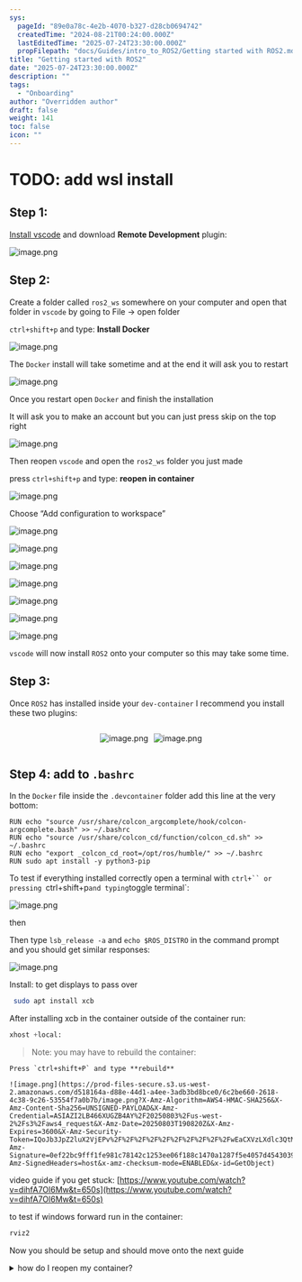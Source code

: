 ```yaml
---
sys:
  pageId: "89e0a78c-4e2b-4070-b327-d28cb0694742"
  createdTime: "2024-08-21T00:24:00.000Z"
  lastEditedTime: "2025-07-24T23:30:00.000Z"
  propFilepath: "docs/Guides/intro_to_ROS2/Getting started with ROS2.md"
title: "Getting started with ROS2"
date: "2025-07-24T23:30:00.000Z"
description: ""
tags:
  - "Onboarding"
author: "Overridden author"
draft: false
weight: 141
toc: false
icon: ""
---
```


# TODO: add wsl install

## Step 1:

[Install vscode](https://code.visualstudio.com/download) and download **Remote Development** plugin:

![image.png](https://prod-files-secure.s3.us-west-2.amazonaws.com/d518164a-d88e-44d1-a4ee-3adb3bd8bce0/efb52993-1881-4a40-b95e-6f020334f022/image.png?X-Amz-Algorithm=AWS4-HMAC-SHA256&X-Amz-Content-Sha256=UNSIGNED-PAYLOAD&X-Amz-Credential=ASIAZI2LB4663JY77ZF4%2F20250803%2Fus-west-2%2Fs3%2Faws4_request&X-Amz-Date=20250803T190816Z&X-Amz-Expires=3600&X-Amz-Security-Token=IQoJb3JpZ2luX2VjEPv%2F%2F%2F%2F%2F%2F%2F%2F%2F%2FwEaCXVzLXdlc3QtMiJHMEUCIQDu7RdZhHvmBODyxC%2FSHZLfZzM9uPyAJZFqmD6i97k%2FowIgBTHDLBqDulYmd1w8%2BfRX%2FWkgyzlUTXJSaBdqh2mrlW8q%2FwMINBAAGgw2Mzc0MjMxODM4MDUiDPpKqCeLH9pgOmvQsyrcAz4ZjUl5ASQt8Gia9C1sZTtbpQD%2B5gN%2BBdAbMqDiTxMM9TSezxg0Tlc8p9Z2sD%2F1g%2FWbkQBfZfMx9m9J5vvpbn5lhVuXOeUZhpmPIy42gJDl9fIwhly12UgKJPjUN6sULNbBjHFCgBwU4p%2FWtuAijqiCfmEYSmAdJ9Y0x9%2Bkvx2LX%2FIX6AdNYrFaWtSVdreU9dl3gVVlbFcoc6a6OVYmRLJ6nKFQ4tmzDFy6E7ALtmvyLP7KF61uHaYgkYWVF4QEzJ89NMEmVLN8OD607PtO%2BEpxMPMd3Mv9ynMIScilhGaBXidugrav6CWNJL4P2WPZyhW%2F9%2BSN3Wq6ri5LuT1dMNlTR6mCpI9hB0aaToZAZtyFFL2uMvZ3ZqGxEuKzhJuy9gavgeh%2BJ5GjUQgYXSfx1XjfeCatTWBAIY%2BzvIT58DyrOfsVPShklIqy9b7No0hgPoBo4lOyPTZvw3KGudAB78qvcakoLQJcxVFkylqfFzdYciZUQ48faDmPqQxAUtdoB2msP%2FXKKkwcCXCfbpaKsHEPy8KFaxWXtZp%2BrUlyIkhTe52CHrkLLQnxPPox7nzAhYc4qN5SX5TYX%2FyGgQW0%2Bit9YheKWQn%2Fs0hzen5aWTGMEVL4lo7TMV%2FTI%2BSFMN7ZvsQGOqUBlZO6cSHNWzQqsdeYvWtHT5AqrkHyTHySesh4AqrpuwIUSvyOhTUHsPby265uMC3jcPwOlU8ko1INywEKMUm4ztuGAR5Ed%2Fu1y9KZcQ7j7Hobus7rNrCWXjGRpvsiR1J%2B7l8egwvl33OA7Q7O%2F4o66pOFUwH0lGzfb1egQ0v3S9viKxRFUZC%2F06FBpFZt7KzP%2BfNBdL1JpHs46fVRk7pTC5uL9BWl&X-Amz-Signature=b932eca4b97f141fda69221862a429928fa292b2c3a814e1bea54c47f29c0ee4&X-Amz-SignedHeaders=host&x-amz-checksum-mode=ENABLED&x-id=GetObject)

## Step 2:

Create a folder called `ros2_ws` somewhere on your computer and open that folder in `vscode` by going to File → open folder 

`ctrl+shift+p` and type: **Install Docker**

![image.png](https://prod-files-secure.s3.us-west-2.amazonaws.com/d518164a-d88e-44d1-a4ee-3adb3bd8bce0/2269dc0e-1cd5-47ff-bceb-c04ad9b2eab0/image.png?X-Amz-Algorithm=AWS4-HMAC-SHA256&X-Amz-Content-Sha256=UNSIGNED-PAYLOAD&X-Amz-Credential=ASIAZI2LB4663JY77ZF4%2F20250803%2Fus-west-2%2Fs3%2Faws4_request&X-Amz-Date=20250803T190816Z&X-Amz-Expires=3600&X-Amz-Security-Token=IQoJb3JpZ2luX2VjEPv%2F%2F%2F%2F%2F%2F%2F%2F%2F%2FwEaCXVzLXdlc3QtMiJHMEUCIQDu7RdZhHvmBODyxC%2FSHZLfZzM9uPyAJZFqmD6i97k%2FowIgBTHDLBqDulYmd1w8%2BfRX%2FWkgyzlUTXJSaBdqh2mrlW8q%2FwMINBAAGgw2Mzc0MjMxODM4MDUiDPpKqCeLH9pgOmvQsyrcAz4ZjUl5ASQt8Gia9C1sZTtbpQD%2B5gN%2BBdAbMqDiTxMM9TSezxg0Tlc8p9Z2sD%2F1g%2FWbkQBfZfMx9m9J5vvpbn5lhVuXOeUZhpmPIy42gJDl9fIwhly12UgKJPjUN6sULNbBjHFCgBwU4p%2FWtuAijqiCfmEYSmAdJ9Y0x9%2Bkvx2LX%2FIX6AdNYrFaWtSVdreU9dl3gVVlbFcoc6a6OVYmRLJ6nKFQ4tmzDFy6E7ALtmvyLP7KF61uHaYgkYWVF4QEzJ89NMEmVLN8OD607PtO%2BEpxMPMd3Mv9ynMIScilhGaBXidugrav6CWNJL4P2WPZyhW%2F9%2BSN3Wq6ri5LuT1dMNlTR6mCpI9hB0aaToZAZtyFFL2uMvZ3ZqGxEuKzhJuy9gavgeh%2BJ5GjUQgYXSfx1XjfeCatTWBAIY%2BzvIT58DyrOfsVPShklIqy9b7No0hgPoBo4lOyPTZvw3KGudAB78qvcakoLQJcxVFkylqfFzdYciZUQ48faDmPqQxAUtdoB2msP%2FXKKkwcCXCfbpaKsHEPy8KFaxWXtZp%2BrUlyIkhTe52CHrkLLQnxPPox7nzAhYc4qN5SX5TYX%2FyGgQW0%2Bit9YheKWQn%2Fs0hzen5aWTGMEVL4lo7TMV%2FTI%2BSFMN7ZvsQGOqUBlZO6cSHNWzQqsdeYvWtHT5AqrkHyTHySesh4AqrpuwIUSvyOhTUHsPby265uMC3jcPwOlU8ko1INywEKMUm4ztuGAR5Ed%2Fu1y9KZcQ7j7Hobus7rNrCWXjGRpvsiR1J%2B7l8egwvl33OA7Q7O%2F4o66pOFUwH0lGzfb1egQ0v3S9viKxRFUZC%2F06FBpFZt7KzP%2BfNBdL1JpHs46fVRk7pTC5uL9BWl&X-Amz-Signature=3d80d9f64bba5903170d3aa1916faba3164b04757c440a093700577c820227f4&X-Amz-SignedHeaders=host&x-amz-checksum-mode=ENABLED&x-id=GetObject)

The `Docker` install will take sometime and at the end it will ask you to restart

![image.png](https://prod-files-secure.s3.us-west-2.amazonaws.com/d518164a-d88e-44d1-a4ee-3adb3bd8bce0/ed233f78-be33-4b1f-b89c-9c346c0e961e/image.png?X-Amz-Algorithm=AWS4-HMAC-SHA256&X-Amz-Content-Sha256=UNSIGNED-PAYLOAD&X-Amz-Credential=ASIAZI2LB4663JY77ZF4%2F20250803%2Fus-west-2%2Fs3%2Faws4_request&X-Amz-Date=20250803T190816Z&X-Amz-Expires=3600&X-Amz-Security-Token=IQoJb3JpZ2luX2VjEPv%2F%2F%2F%2F%2F%2F%2F%2F%2F%2FwEaCXVzLXdlc3QtMiJHMEUCIQDu7RdZhHvmBODyxC%2FSHZLfZzM9uPyAJZFqmD6i97k%2FowIgBTHDLBqDulYmd1w8%2BfRX%2FWkgyzlUTXJSaBdqh2mrlW8q%2FwMINBAAGgw2Mzc0MjMxODM4MDUiDPpKqCeLH9pgOmvQsyrcAz4ZjUl5ASQt8Gia9C1sZTtbpQD%2B5gN%2BBdAbMqDiTxMM9TSezxg0Tlc8p9Z2sD%2F1g%2FWbkQBfZfMx9m9J5vvpbn5lhVuXOeUZhpmPIy42gJDl9fIwhly12UgKJPjUN6sULNbBjHFCgBwU4p%2FWtuAijqiCfmEYSmAdJ9Y0x9%2Bkvx2LX%2FIX6AdNYrFaWtSVdreU9dl3gVVlbFcoc6a6OVYmRLJ6nKFQ4tmzDFy6E7ALtmvyLP7KF61uHaYgkYWVF4QEzJ89NMEmVLN8OD607PtO%2BEpxMPMd3Mv9ynMIScilhGaBXidugrav6CWNJL4P2WPZyhW%2F9%2BSN3Wq6ri5LuT1dMNlTR6mCpI9hB0aaToZAZtyFFL2uMvZ3ZqGxEuKzhJuy9gavgeh%2BJ5GjUQgYXSfx1XjfeCatTWBAIY%2BzvIT58DyrOfsVPShklIqy9b7No0hgPoBo4lOyPTZvw3KGudAB78qvcakoLQJcxVFkylqfFzdYciZUQ48faDmPqQxAUtdoB2msP%2FXKKkwcCXCfbpaKsHEPy8KFaxWXtZp%2BrUlyIkhTe52CHrkLLQnxPPox7nzAhYc4qN5SX5TYX%2FyGgQW0%2Bit9YheKWQn%2Fs0hzen5aWTGMEVL4lo7TMV%2FTI%2BSFMN7ZvsQGOqUBlZO6cSHNWzQqsdeYvWtHT5AqrkHyTHySesh4AqrpuwIUSvyOhTUHsPby265uMC3jcPwOlU8ko1INywEKMUm4ztuGAR5Ed%2Fu1y9KZcQ7j7Hobus7rNrCWXjGRpvsiR1J%2B7l8egwvl33OA7Q7O%2F4o66pOFUwH0lGzfb1egQ0v3S9viKxRFUZC%2F06FBpFZt7KzP%2BfNBdL1JpHs46fVRk7pTC5uL9BWl&X-Amz-Signature=a0574985685f6a4706d92fabecb10727e74fcccbd450ddd2973675dd1778c5d9&X-Amz-SignedHeaders=host&x-amz-checksum-mode=ENABLED&x-id=GetObject)

Once you restart open `Docker` and finish the installation

It will ask you to make an account but you can just press skip on the top right

![image.png](https://prod-files-secure.s3.us-west-2.amazonaws.com/d518164a-d88e-44d1-a4ee-3adb3bd8bce0/21010ad9-1659-4fd9-9f59-9932a09b2a3d/image.png?X-Amz-Algorithm=AWS4-HMAC-SHA256&X-Amz-Content-Sha256=UNSIGNED-PAYLOAD&X-Amz-Credential=ASIAZI2LB4663JY77ZF4%2F20250803%2Fus-west-2%2Fs3%2Faws4_request&X-Amz-Date=20250803T190816Z&X-Amz-Expires=3600&X-Amz-Security-Token=IQoJb3JpZ2luX2VjEPv%2F%2F%2F%2F%2F%2F%2F%2F%2F%2FwEaCXVzLXdlc3QtMiJHMEUCIQDu7RdZhHvmBODyxC%2FSHZLfZzM9uPyAJZFqmD6i97k%2FowIgBTHDLBqDulYmd1w8%2BfRX%2FWkgyzlUTXJSaBdqh2mrlW8q%2FwMINBAAGgw2Mzc0MjMxODM4MDUiDPpKqCeLH9pgOmvQsyrcAz4ZjUl5ASQt8Gia9C1sZTtbpQD%2B5gN%2BBdAbMqDiTxMM9TSezxg0Tlc8p9Z2sD%2F1g%2FWbkQBfZfMx9m9J5vvpbn5lhVuXOeUZhpmPIy42gJDl9fIwhly12UgKJPjUN6sULNbBjHFCgBwU4p%2FWtuAijqiCfmEYSmAdJ9Y0x9%2Bkvx2LX%2FIX6AdNYrFaWtSVdreU9dl3gVVlbFcoc6a6OVYmRLJ6nKFQ4tmzDFy6E7ALtmvyLP7KF61uHaYgkYWVF4QEzJ89NMEmVLN8OD607PtO%2BEpxMPMd3Mv9ynMIScilhGaBXidugrav6CWNJL4P2WPZyhW%2F9%2BSN3Wq6ri5LuT1dMNlTR6mCpI9hB0aaToZAZtyFFL2uMvZ3ZqGxEuKzhJuy9gavgeh%2BJ5GjUQgYXSfx1XjfeCatTWBAIY%2BzvIT58DyrOfsVPShklIqy9b7No0hgPoBo4lOyPTZvw3KGudAB78qvcakoLQJcxVFkylqfFzdYciZUQ48faDmPqQxAUtdoB2msP%2FXKKkwcCXCfbpaKsHEPy8KFaxWXtZp%2BrUlyIkhTe52CHrkLLQnxPPox7nzAhYc4qN5SX5TYX%2FyGgQW0%2Bit9YheKWQn%2Fs0hzen5aWTGMEVL4lo7TMV%2FTI%2BSFMN7ZvsQGOqUBlZO6cSHNWzQqsdeYvWtHT5AqrkHyTHySesh4AqrpuwIUSvyOhTUHsPby265uMC3jcPwOlU8ko1INywEKMUm4ztuGAR5Ed%2Fu1y9KZcQ7j7Hobus7rNrCWXjGRpvsiR1J%2B7l8egwvl33OA7Q7O%2F4o66pOFUwH0lGzfb1egQ0v3S9viKxRFUZC%2F06FBpFZt7KzP%2BfNBdL1JpHs46fVRk7pTC5uL9BWl&X-Amz-Signature=eb5e8f2828feb71cfdd2465d71fead7204d178a84578cbb908d7a9590cd3354a&X-Amz-SignedHeaders=host&x-amz-checksum-mode=ENABLED&x-id=GetObject)

Then reopen `vscode` and open the `ros2_ws` folder you just made

press `ctrl+shift+p` and type: **reopen in container**

![image.png](https://prod-files-secure.s3.us-west-2.amazonaws.com/d518164a-d88e-44d1-a4ee-3adb3bd8bce0/4e93b8c2-41ad-488c-8095-c74205196118/image.png?X-Amz-Algorithm=AWS4-HMAC-SHA256&X-Amz-Content-Sha256=UNSIGNED-PAYLOAD&X-Amz-Credential=ASIAZI2LB4663JY77ZF4%2F20250803%2Fus-west-2%2Fs3%2Faws4_request&X-Amz-Date=20250803T190816Z&X-Amz-Expires=3600&X-Amz-Security-Token=IQoJb3JpZ2luX2VjEPv%2F%2F%2F%2F%2F%2F%2F%2F%2F%2FwEaCXVzLXdlc3QtMiJHMEUCIQDu7RdZhHvmBODyxC%2FSHZLfZzM9uPyAJZFqmD6i97k%2FowIgBTHDLBqDulYmd1w8%2BfRX%2FWkgyzlUTXJSaBdqh2mrlW8q%2FwMINBAAGgw2Mzc0MjMxODM4MDUiDPpKqCeLH9pgOmvQsyrcAz4ZjUl5ASQt8Gia9C1sZTtbpQD%2B5gN%2BBdAbMqDiTxMM9TSezxg0Tlc8p9Z2sD%2F1g%2FWbkQBfZfMx9m9J5vvpbn5lhVuXOeUZhpmPIy42gJDl9fIwhly12UgKJPjUN6sULNbBjHFCgBwU4p%2FWtuAijqiCfmEYSmAdJ9Y0x9%2Bkvx2LX%2FIX6AdNYrFaWtSVdreU9dl3gVVlbFcoc6a6OVYmRLJ6nKFQ4tmzDFy6E7ALtmvyLP7KF61uHaYgkYWVF4QEzJ89NMEmVLN8OD607PtO%2BEpxMPMd3Mv9ynMIScilhGaBXidugrav6CWNJL4P2WPZyhW%2F9%2BSN3Wq6ri5LuT1dMNlTR6mCpI9hB0aaToZAZtyFFL2uMvZ3ZqGxEuKzhJuy9gavgeh%2BJ5GjUQgYXSfx1XjfeCatTWBAIY%2BzvIT58DyrOfsVPShklIqy9b7No0hgPoBo4lOyPTZvw3KGudAB78qvcakoLQJcxVFkylqfFzdYciZUQ48faDmPqQxAUtdoB2msP%2FXKKkwcCXCfbpaKsHEPy8KFaxWXtZp%2BrUlyIkhTe52CHrkLLQnxPPox7nzAhYc4qN5SX5TYX%2FyGgQW0%2Bit9YheKWQn%2Fs0hzen5aWTGMEVL4lo7TMV%2FTI%2BSFMN7ZvsQGOqUBlZO6cSHNWzQqsdeYvWtHT5AqrkHyTHySesh4AqrpuwIUSvyOhTUHsPby265uMC3jcPwOlU8ko1INywEKMUm4ztuGAR5Ed%2Fu1y9KZcQ7j7Hobus7rNrCWXjGRpvsiR1J%2B7l8egwvl33OA7Q7O%2F4o66pOFUwH0lGzfb1egQ0v3S9viKxRFUZC%2F06FBpFZt7KzP%2BfNBdL1JpHs46fVRk7pTC5uL9BWl&X-Amz-Signature=e5f0542d73d840d6da0795b472030f92a23dcc3f36f4fb226ca480409b2ca760&X-Amz-SignedHeaders=host&x-amz-checksum-mode=ENABLED&x-id=GetObject)

Choose “Add configuration to workspace”

![image.png](https://prod-files-secure.s3.us-west-2.amazonaws.com/d518164a-d88e-44d1-a4ee-3adb3bd8bce0/9560b282-5060-4989-ba37-97e7b2c22476/image.png?X-Amz-Algorithm=AWS4-HMAC-SHA256&X-Amz-Content-Sha256=UNSIGNED-PAYLOAD&X-Amz-Credential=ASIAZI2LB4663JY77ZF4%2F20250803%2Fus-west-2%2Fs3%2Faws4_request&X-Amz-Date=20250803T190816Z&X-Amz-Expires=3600&X-Amz-Security-Token=IQoJb3JpZ2luX2VjEPv%2F%2F%2F%2F%2F%2F%2F%2F%2F%2FwEaCXVzLXdlc3QtMiJHMEUCIQDu7RdZhHvmBODyxC%2FSHZLfZzM9uPyAJZFqmD6i97k%2FowIgBTHDLBqDulYmd1w8%2BfRX%2FWkgyzlUTXJSaBdqh2mrlW8q%2FwMINBAAGgw2Mzc0MjMxODM4MDUiDPpKqCeLH9pgOmvQsyrcAz4ZjUl5ASQt8Gia9C1sZTtbpQD%2B5gN%2BBdAbMqDiTxMM9TSezxg0Tlc8p9Z2sD%2F1g%2FWbkQBfZfMx9m9J5vvpbn5lhVuXOeUZhpmPIy42gJDl9fIwhly12UgKJPjUN6sULNbBjHFCgBwU4p%2FWtuAijqiCfmEYSmAdJ9Y0x9%2Bkvx2LX%2FIX6AdNYrFaWtSVdreU9dl3gVVlbFcoc6a6OVYmRLJ6nKFQ4tmzDFy6E7ALtmvyLP7KF61uHaYgkYWVF4QEzJ89NMEmVLN8OD607PtO%2BEpxMPMd3Mv9ynMIScilhGaBXidugrav6CWNJL4P2WPZyhW%2F9%2BSN3Wq6ri5LuT1dMNlTR6mCpI9hB0aaToZAZtyFFL2uMvZ3ZqGxEuKzhJuy9gavgeh%2BJ5GjUQgYXSfx1XjfeCatTWBAIY%2BzvIT58DyrOfsVPShklIqy9b7No0hgPoBo4lOyPTZvw3KGudAB78qvcakoLQJcxVFkylqfFzdYciZUQ48faDmPqQxAUtdoB2msP%2FXKKkwcCXCfbpaKsHEPy8KFaxWXtZp%2BrUlyIkhTe52CHrkLLQnxPPox7nzAhYc4qN5SX5TYX%2FyGgQW0%2Bit9YheKWQn%2Fs0hzen5aWTGMEVL4lo7TMV%2FTI%2BSFMN7ZvsQGOqUBlZO6cSHNWzQqsdeYvWtHT5AqrkHyTHySesh4AqrpuwIUSvyOhTUHsPby265uMC3jcPwOlU8ko1INywEKMUm4ztuGAR5Ed%2Fu1y9KZcQ7j7Hobus7rNrCWXjGRpvsiR1J%2B7l8egwvl33OA7Q7O%2F4o66pOFUwH0lGzfb1egQ0v3S9viKxRFUZC%2F06FBpFZt7KzP%2BfNBdL1JpHs46fVRk7pTC5uL9BWl&X-Amz-Signature=4b11c5b3cd992ea97a3547cdaad292524341bf6cbf88ec97f68770cb1453b18d&X-Amz-SignedHeaders=host&x-amz-checksum-mode=ENABLED&x-id=GetObject)

![image.png](https://prod-files-secure.s3.us-west-2.amazonaws.com/d518164a-d88e-44d1-a4ee-3adb3bd8bce0/2ee63f81-886b-48e8-a553-dc6e5eac99e4/image.png?X-Amz-Algorithm=AWS4-HMAC-SHA256&X-Amz-Content-Sha256=UNSIGNED-PAYLOAD&X-Amz-Credential=ASIAZI2LB4663JY77ZF4%2F20250803%2Fus-west-2%2Fs3%2Faws4_request&X-Amz-Date=20250803T190816Z&X-Amz-Expires=3600&X-Amz-Security-Token=IQoJb3JpZ2luX2VjEPv%2F%2F%2F%2F%2F%2F%2F%2F%2F%2FwEaCXVzLXdlc3QtMiJHMEUCIQDu7RdZhHvmBODyxC%2FSHZLfZzM9uPyAJZFqmD6i97k%2FowIgBTHDLBqDulYmd1w8%2BfRX%2FWkgyzlUTXJSaBdqh2mrlW8q%2FwMINBAAGgw2Mzc0MjMxODM4MDUiDPpKqCeLH9pgOmvQsyrcAz4ZjUl5ASQt8Gia9C1sZTtbpQD%2B5gN%2BBdAbMqDiTxMM9TSezxg0Tlc8p9Z2sD%2F1g%2FWbkQBfZfMx9m9J5vvpbn5lhVuXOeUZhpmPIy42gJDl9fIwhly12UgKJPjUN6sULNbBjHFCgBwU4p%2FWtuAijqiCfmEYSmAdJ9Y0x9%2Bkvx2LX%2FIX6AdNYrFaWtSVdreU9dl3gVVlbFcoc6a6OVYmRLJ6nKFQ4tmzDFy6E7ALtmvyLP7KF61uHaYgkYWVF4QEzJ89NMEmVLN8OD607PtO%2BEpxMPMd3Mv9ynMIScilhGaBXidugrav6CWNJL4P2WPZyhW%2F9%2BSN3Wq6ri5LuT1dMNlTR6mCpI9hB0aaToZAZtyFFL2uMvZ3ZqGxEuKzhJuy9gavgeh%2BJ5GjUQgYXSfx1XjfeCatTWBAIY%2BzvIT58DyrOfsVPShklIqy9b7No0hgPoBo4lOyPTZvw3KGudAB78qvcakoLQJcxVFkylqfFzdYciZUQ48faDmPqQxAUtdoB2msP%2FXKKkwcCXCfbpaKsHEPy8KFaxWXtZp%2BrUlyIkhTe52CHrkLLQnxPPox7nzAhYc4qN5SX5TYX%2FyGgQW0%2Bit9YheKWQn%2Fs0hzen5aWTGMEVL4lo7TMV%2FTI%2BSFMN7ZvsQGOqUBlZO6cSHNWzQqsdeYvWtHT5AqrkHyTHySesh4AqrpuwIUSvyOhTUHsPby265uMC3jcPwOlU8ko1INywEKMUm4ztuGAR5Ed%2Fu1y9KZcQ7j7Hobus7rNrCWXjGRpvsiR1J%2B7l8egwvl33OA7Q7O%2F4o66pOFUwH0lGzfb1egQ0v3S9viKxRFUZC%2F06FBpFZt7KzP%2BfNBdL1JpHs46fVRk7pTC5uL9BWl&X-Amz-Signature=5430089283ce8eeb782a0d72674f10252d9e5e6842f3f302754a1fdbaebe66ad&X-Amz-SignedHeaders=host&x-amz-checksum-mode=ENABLED&x-id=GetObject)

![image.png](https://prod-files-secure.s3.us-west-2.amazonaws.com/d518164a-d88e-44d1-a4ee-3adb3bd8bce0/e0fd626c-c8b6-4b2c-95d1-fa4c26514504/image.png?X-Amz-Algorithm=AWS4-HMAC-SHA256&X-Amz-Content-Sha256=UNSIGNED-PAYLOAD&X-Amz-Credential=ASIAZI2LB4663JY77ZF4%2F20250803%2Fus-west-2%2Fs3%2Faws4_request&X-Amz-Date=20250803T190816Z&X-Amz-Expires=3600&X-Amz-Security-Token=IQoJb3JpZ2luX2VjEPv%2F%2F%2F%2F%2F%2F%2F%2F%2F%2FwEaCXVzLXdlc3QtMiJHMEUCIQDu7RdZhHvmBODyxC%2FSHZLfZzM9uPyAJZFqmD6i97k%2FowIgBTHDLBqDulYmd1w8%2BfRX%2FWkgyzlUTXJSaBdqh2mrlW8q%2FwMINBAAGgw2Mzc0MjMxODM4MDUiDPpKqCeLH9pgOmvQsyrcAz4ZjUl5ASQt8Gia9C1sZTtbpQD%2B5gN%2BBdAbMqDiTxMM9TSezxg0Tlc8p9Z2sD%2F1g%2FWbkQBfZfMx9m9J5vvpbn5lhVuXOeUZhpmPIy42gJDl9fIwhly12UgKJPjUN6sULNbBjHFCgBwU4p%2FWtuAijqiCfmEYSmAdJ9Y0x9%2Bkvx2LX%2FIX6AdNYrFaWtSVdreU9dl3gVVlbFcoc6a6OVYmRLJ6nKFQ4tmzDFy6E7ALtmvyLP7KF61uHaYgkYWVF4QEzJ89NMEmVLN8OD607PtO%2BEpxMPMd3Mv9ynMIScilhGaBXidugrav6CWNJL4P2WPZyhW%2F9%2BSN3Wq6ri5LuT1dMNlTR6mCpI9hB0aaToZAZtyFFL2uMvZ3ZqGxEuKzhJuy9gavgeh%2BJ5GjUQgYXSfx1XjfeCatTWBAIY%2BzvIT58DyrOfsVPShklIqy9b7No0hgPoBo4lOyPTZvw3KGudAB78qvcakoLQJcxVFkylqfFzdYciZUQ48faDmPqQxAUtdoB2msP%2FXKKkwcCXCfbpaKsHEPy8KFaxWXtZp%2BrUlyIkhTe52CHrkLLQnxPPox7nzAhYc4qN5SX5TYX%2FyGgQW0%2Bit9YheKWQn%2Fs0hzen5aWTGMEVL4lo7TMV%2FTI%2BSFMN7ZvsQGOqUBlZO6cSHNWzQqsdeYvWtHT5AqrkHyTHySesh4AqrpuwIUSvyOhTUHsPby265uMC3jcPwOlU8ko1INywEKMUm4ztuGAR5Ed%2Fu1y9KZcQ7j7Hobus7rNrCWXjGRpvsiR1J%2B7l8egwvl33OA7Q7O%2F4o66pOFUwH0lGzfb1egQ0v3S9viKxRFUZC%2F06FBpFZt7KzP%2BfNBdL1JpHs46fVRk7pTC5uL9BWl&X-Amz-Signature=9c03373fe9784e52b7b9859b3d1d19598a2fce138aaef2902a0c0c22badcb958&X-Amz-SignedHeaders=host&x-amz-checksum-mode=ENABLED&x-id=GetObject)

![image.png](https://prod-files-secure.s3.us-west-2.amazonaws.com/d518164a-d88e-44d1-a4ee-3adb3bd8bce0/a2e13f50-d2ab-4719-a4c2-7ced634bfc9d/image.png?X-Amz-Algorithm=AWS4-HMAC-SHA256&X-Amz-Content-Sha256=UNSIGNED-PAYLOAD&X-Amz-Credential=ASIAZI2LB4663JY77ZF4%2F20250803%2Fus-west-2%2Fs3%2Faws4_request&X-Amz-Date=20250803T190816Z&X-Amz-Expires=3600&X-Amz-Security-Token=IQoJb3JpZ2luX2VjEPv%2F%2F%2F%2F%2F%2F%2F%2F%2F%2FwEaCXVzLXdlc3QtMiJHMEUCIQDu7RdZhHvmBODyxC%2FSHZLfZzM9uPyAJZFqmD6i97k%2FowIgBTHDLBqDulYmd1w8%2BfRX%2FWkgyzlUTXJSaBdqh2mrlW8q%2FwMINBAAGgw2Mzc0MjMxODM4MDUiDPpKqCeLH9pgOmvQsyrcAz4ZjUl5ASQt8Gia9C1sZTtbpQD%2B5gN%2BBdAbMqDiTxMM9TSezxg0Tlc8p9Z2sD%2F1g%2FWbkQBfZfMx9m9J5vvpbn5lhVuXOeUZhpmPIy42gJDl9fIwhly12UgKJPjUN6sULNbBjHFCgBwU4p%2FWtuAijqiCfmEYSmAdJ9Y0x9%2Bkvx2LX%2FIX6AdNYrFaWtSVdreU9dl3gVVlbFcoc6a6OVYmRLJ6nKFQ4tmzDFy6E7ALtmvyLP7KF61uHaYgkYWVF4QEzJ89NMEmVLN8OD607PtO%2BEpxMPMd3Mv9ynMIScilhGaBXidugrav6CWNJL4P2WPZyhW%2F9%2BSN3Wq6ri5LuT1dMNlTR6mCpI9hB0aaToZAZtyFFL2uMvZ3ZqGxEuKzhJuy9gavgeh%2BJ5GjUQgYXSfx1XjfeCatTWBAIY%2BzvIT58DyrOfsVPShklIqy9b7No0hgPoBo4lOyPTZvw3KGudAB78qvcakoLQJcxVFkylqfFzdYciZUQ48faDmPqQxAUtdoB2msP%2FXKKkwcCXCfbpaKsHEPy8KFaxWXtZp%2BrUlyIkhTe52CHrkLLQnxPPox7nzAhYc4qN5SX5TYX%2FyGgQW0%2Bit9YheKWQn%2Fs0hzen5aWTGMEVL4lo7TMV%2FTI%2BSFMN7ZvsQGOqUBlZO6cSHNWzQqsdeYvWtHT5AqrkHyTHySesh4AqrpuwIUSvyOhTUHsPby265uMC3jcPwOlU8ko1INywEKMUm4ztuGAR5Ed%2Fu1y9KZcQ7j7Hobus7rNrCWXjGRpvsiR1J%2B7l8egwvl33OA7Q7O%2F4o66pOFUwH0lGzfb1egQ0v3S9viKxRFUZC%2F06FBpFZt7KzP%2BfNBdL1JpHs46fVRk7pTC5uL9BWl&X-Amz-Signature=f61fd54b9c62705cd4e1a8a4caae6490203d5c7bb7fed7bc12ffa8baea2cc0df&X-Amz-SignedHeaders=host&x-amz-checksum-mode=ENABLED&x-id=GetObject)

![image.png](https://prod-files-secure.s3.us-west-2.amazonaws.com/d518164a-d88e-44d1-a4ee-3adb3bd8bce0/6cc478ad-aaba-4bf7-9fcc-403277ab896c/image.png?X-Amz-Algorithm=AWS4-HMAC-SHA256&X-Amz-Content-Sha256=UNSIGNED-PAYLOAD&X-Amz-Credential=ASIAZI2LB4663JY77ZF4%2F20250803%2Fus-west-2%2Fs3%2Faws4_request&X-Amz-Date=20250803T190816Z&X-Amz-Expires=3600&X-Amz-Security-Token=IQoJb3JpZ2luX2VjEPv%2F%2F%2F%2F%2F%2F%2F%2F%2F%2FwEaCXVzLXdlc3QtMiJHMEUCIQDu7RdZhHvmBODyxC%2FSHZLfZzM9uPyAJZFqmD6i97k%2FowIgBTHDLBqDulYmd1w8%2BfRX%2FWkgyzlUTXJSaBdqh2mrlW8q%2FwMINBAAGgw2Mzc0MjMxODM4MDUiDPpKqCeLH9pgOmvQsyrcAz4ZjUl5ASQt8Gia9C1sZTtbpQD%2B5gN%2BBdAbMqDiTxMM9TSezxg0Tlc8p9Z2sD%2F1g%2FWbkQBfZfMx9m9J5vvpbn5lhVuXOeUZhpmPIy42gJDl9fIwhly12UgKJPjUN6sULNbBjHFCgBwU4p%2FWtuAijqiCfmEYSmAdJ9Y0x9%2Bkvx2LX%2FIX6AdNYrFaWtSVdreU9dl3gVVlbFcoc6a6OVYmRLJ6nKFQ4tmzDFy6E7ALtmvyLP7KF61uHaYgkYWVF4QEzJ89NMEmVLN8OD607PtO%2BEpxMPMd3Mv9ynMIScilhGaBXidugrav6CWNJL4P2WPZyhW%2F9%2BSN3Wq6ri5LuT1dMNlTR6mCpI9hB0aaToZAZtyFFL2uMvZ3ZqGxEuKzhJuy9gavgeh%2BJ5GjUQgYXSfx1XjfeCatTWBAIY%2BzvIT58DyrOfsVPShklIqy9b7No0hgPoBo4lOyPTZvw3KGudAB78qvcakoLQJcxVFkylqfFzdYciZUQ48faDmPqQxAUtdoB2msP%2FXKKkwcCXCfbpaKsHEPy8KFaxWXtZp%2BrUlyIkhTe52CHrkLLQnxPPox7nzAhYc4qN5SX5TYX%2FyGgQW0%2Bit9YheKWQn%2Fs0hzen5aWTGMEVL4lo7TMV%2FTI%2BSFMN7ZvsQGOqUBlZO6cSHNWzQqsdeYvWtHT5AqrkHyTHySesh4AqrpuwIUSvyOhTUHsPby265uMC3jcPwOlU8ko1INywEKMUm4ztuGAR5Ed%2Fu1y9KZcQ7j7Hobus7rNrCWXjGRpvsiR1J%2B7l8egwvl33OA7Q7O%2F4o66pOFUwH0lGzfb1egQ0v3S9viKxRFUZC%2F06FBpFZt7KzP%2BfNBdL1JpHs46fVRk7pTC5uL9BWl&X-Amz-Signature=c1c547334ed7150dda8ce5b04ca5119b2abf96320cf3a8e717fe5a36344b5155&X-Amz-SignedHeaders=host&x-amz-checksum-mode=ENABLED&x-id=GetObject)

![image.png](https://prod-files-secure.s3.us-west-2.amazonaws.com/d518164a-d88e-44d1-a4ee-3adb3bd8bce0/53255b28-f75e-430f-b9e3-c0ac8577e42b/image.png?X-Amz-Algorithm=AWS4-HMAC-SHA256&X-Amz-Content-Sha256=UNSIGNED-PAYLOAD&X-Amz-Credential=ASIAZI2LB4663JY77ZF4%2F20250803%2Fus-west-2%2Fs3%2Faws4_request&X-Amz-Date=20250803T190816Z&X-Amz-Expires=3600&X-Amz-Security-Token=IQoJb3JpZ2luX2VjEPv%2F%2F%2F%2F%2F%2F%2F%2F%2F%2FwEaCXVzLXdlc3QtMiJHMEUCIQDu7RdZhHvmBODyxC%2FSHZLfZzM9uPyAJZFqmD6i97k%2FowIgBTHDLBqDulYmd1w8%2BfRX%2FWkgyzlUTXJSaBdqh2mrlW8q%2FwMINBAAGgw2Mzc0MjMxODM4MDUiDPpKqCeLH9pgOmvQsyrcAz4ZjUl5ASQt8Gia9C1sZTtbpQD%2B5gN%2BBdAbMqDiTxMM9TSezxg0Tlc8p9Z2sD%2F1g%2FWbkQBfZfMx9m9J5vvpbn5lhVuXOeUZhpmPIy42gJDl9fIwhly12UgKJPjUN6sULNbBjHFCgBwU4p%2FWtuAijqiCfmEYSmAdJ9Y0x9%2Bkvx2LX%2FIX6AdNYrFaWtSVdreU9dl3gVVlbFcoc6a6OVYmRLJ6nKFQ4tmzDFy6E7ALtmvyLP7KF61uHaYgkYWVF4QEzJ89NMEmVLN8OD607PtO%2BEpxMPMd3Mv9ynMIScilhGaBXidugrav6CWNJL4P2WPZyhW%2F9%2BSN3Wq6ri5LuT1dMNlTR6mCpI9hB0aaToZAZtyFFL2uMvZ3ZqGxEuKzhJuy9gavgeh%2BJ5GjUQgYXSfx1XjfeCatTWBAIY%2BzvIT58DyrOfsVPShklIqy9b7No0hgPoBo4lOyPTZvw3KGudAB78qvcakoLQJcxVFkylqfFzdYciZUQ48faDmPqQxAUtdoB2msP%2FXKKkwcCXCfbpaKsHEPy8KFaxWXtZp%2BrUlyIkhTe52CHrkLLQnxPPox7nzAhYc4qN5SX5TYX%2FyGgQW0%2Bit9YheKWQn%2Fs0hzen5aWTGMEVL4lo7TMV%2FTI%2BSFMN7ZvsQGOqUBlZO6cSHNWzQqsdeYvWtHT5AqrkHyTHySesh4AqrpuwIUSvyOhTUHsPby265uMC3jcPwOlU8ko1INywEKMUm4ztuGAR5Ed%2Fu1y9KZcQ7j7Hobus7rNrCWXjGRpvsiR1J%2B7l8egwvl33OA7Q7O%2F4o66pOFUwH0lGzfb1egQ0v3S9viKxRFUZC%2F06FBpFZt7KzP%2BfNBdL1JpHs46fVRk7pTC5uL9BWl&X-Amz-Signature=4d3db2672d49605e96da7167a1c3467d837fbce891c8f90e691ded73c5cd7ec2&X-Amz-SignedHeaders=host&x-amz-checksum-mode=ENABLED&x-id=GetObject)

![image.png](https://prod-files-secure.s3.us-west-2.amazonaws.com/d518164a-d88e-44d1-a4ee-3adb3bd8bce0/7c562767-5af9-4ffb-97d1-327bcdf4ee00/image.png?X-Amz-Algorithm=AWS4-HMAC-SHA256&X-Amz-Content-Sha256=UNSIGNED-PAYLOAD&X-Amz-Credential=ASIAZI2LB4663JY77ZF4%2F20250803%2Fus-west-2%2Fs3%2Faws4_request&X-Amz-Date=20250803T190816Z&X-Amz-Expires=3600&X-Amz-Security-Token=IQoJb3JpZ2luX2VjEPv%2F%2F%2F%2F%2F%2F%2F%2F%2F%2FwEaCXVzLXdlc3QtMiJHMEUCIQDu7RdZhHvmBODyxC%2FSHZLfZzM9uPyAJZFqmD6i97k%2FowIgBTHDLBqDulYmd1w8%2BfRX%2FWkgyzlUTXJSaBdqh2mrlW8q%2FwMINBAAGgw2Mzc0MjMxODM4MDUiDPpKqCeLH9pgOmvQsyrcAz4ZjUl5ASQt8Gia9C1sZTtbpQD%2B5gN%2BBdAbMqDiTxMM9TSezxg0Tlc8p9Z2sD%2F1g%2FWbkQBfZfMx9m9J5vvpbn5lhVuXOeUZhpmPIy42gJDl9fIwhly12UgKJPjUN6sULNbBjHFCgBwU4p%2FWtuAijqiCfmEYSmAdJ9Y0x9%2Bkvx2LX%2FIX6AdNYrFaWtSVdreU9dl3gVVlbFcoc6a6OVYmRLJ6nKFQ4tmzDFy6E7ALtmvyLP7KF61uHaYgkYWVF4QEzJ89NMEmVLN8OD607PtO%2BEpxMPMd3Mv9ynMIScilhGaBXidugrav6CWNJL4P2WPZyhW%2F9%2BSN3Wq6ri5LuT1dMNlTR6mCpI9hB0aaToZAZtyFFL2uMvZ3ZqGxEuKzhJuy9gavgeh%2BJ5GjUQgYXSfx1XjfeCatTWBAIY%2BzvIT58DyrOfsVPShklIqy9b7No0hgPoBo4lOyPTZvw3KGudAB78qvcakoLQJcxVFkylqfFzdYciZUQ48faDmPqQxAUtdoB2msP%2FXKKkwcCXCfbpaKsHEPy8KFaxWXtZp%2BrUlyIkhTe52CHrkLLQnxPPox7nzAhYc4qN5SX5TYX%2FyGgQW0%2Bit9YheKWQn%2Fs0hzen5aWTGMEVL4lo7TMV%2FTI%2BSFMN7ZvsQGOqUBlZO6cSHNWzQqsdeYvWtHT5AqrkHyTHySesh4AqrpuwIUSvyOhTUHsPby265uMC3jcPwOlU8ko1INywEKMUm4ztuGAR5Ed%2Fu1y9KZcQ7j7Hobus7rNrCWXjGRpvsiR1J%2B7l8egwvl33OA7Q7O%2F4o66pOFUwH0lGzfb1egQ0v3S9viKxRFUZC%2F06FBpFZt7KzP%2BfNBdL1JpHs46fVRk7pTC5uL9BWl&X-Amz-Signature=139f1ff04021f7e5fbbe3c6e10670a8685c813de98e9f26cd0e189605459d7c5&X-Amz-SignedHeaders=host&x-amz-checksum-mode=ENABLED&x-id=GetObject)

`vscode` will now install `ROS2` onto your computer so this may take some time.

## Step 3:

Once `ROS2` has installed inside your `dev-container` I recommend you install these two plugins:

<div style="display: flex;flex-direction: row; column-gap:10px; max-width: 630px;justify-content: center;">
<div>

![image.png](https://prod-files-secure.s3.us-west-2.amazonaws.com/d518164a-d88e-44d1-a4ee-3adb3bd8bce0/3fc3d550-5a54-4ba1-ba6b-faa01cdb7369/image.png?X-Amz-Algorithm=AWS4-HMAC-SHA256&X-Amz-Content-Sha256=UNSIGNED-PAYLOAD&X-Amz-Credential=ASIAZI2LB46674LQJCNS%2F20250803%2Fus-west-2%2Fs3%2Faws4_request&X-Amz-Date=20250803T190819Z&X-Amz-Expires=3600&X-Amz-Security-Token=IQoJb3JpZ2luX2VjEPv%2F%2F%2F%2F%2F%2F%2F%2F%2F%2FwEaCXVzLXdlc3QtMiJHMEUCIAyrjzXl3L3ywGVIPXsDSUdsjH3FihzwutFIZBEYszGKAiEA9VPU4znWy1SOFLTS9w3YdMEg2W2Sjhv8XcUNiL9dBpoq%2FwMINBAAGgw2Mzc0MjMxODM4MDUiDGnPMwz63GiFZJQ3zSrcA66YwW0dsGK6dnoNwjnwNQkIrn%2BOrAZ22Mch3IDuqx5Uf4funPRu3oRllf8fSE0OpBSg7BTUGG0xTvSxHSRWBVwyInh6v59bS4%2FfpIGXYKEMvDxxqazAGXPB%2BPOCTOnDs9lVxDYPeyspVrutVFbQPSNS6ptSj9vueX5IT1%2BQJ0mWfxiGDBNLcw5xSAbeXGtSWGT8Zg64ORAXZA5tRVIEyRTwZ1%2BX6T1yXYeWcCbd1LsKzcotj5rfIZkH2EtRMyr1X0t1ESaVJknTFg22T4uAf2LI6o9z59CzUMG%2BEcmpSRg9gSSS%2Fg15Jw6I4b%2B9nWHERY18BbnbPhXBIRKjxaRTCOj2i7SGEmTAQGYIBJEJ2VVKV%2FlMlRwPmQ7UOJNwzNjYWaIC9Nx8OlnrhhMPx4ILJZ96F808NqYuEKseMQcB80Of2mz1s8S9hQ9KarYCzTJ5SMXWbdJRW%2BmeQGzVodVoetR%2FNjtoN6nkoyDJPM0kPlKQTqP1dWUe%2BDjaHYaZap%2FSSRa52Rv551vrj6eWWf7bKEn3L1gmXY0rAZ1nhpAsP7xGH2PcZU45nHrXLzEGrnNCWAiaG7lm%2BGjBXWvIYuxgamaCqqpobIYgqvnMd9AktS8Cfrm%2BW7S%2FnaxjJh6GMJHZvsQGOqUB7mjhjPyF9I9XYYbFIXibyWFH6H9K%2F7kFyrUYd%2FS%2BIShnjLTsD2mU7rwEJhCFRAyZ98YvIFe%2Bh5EvV3peQIibMyFkyzG9jCvre95%2B6gzIOHCx7qGNQZvWlaUsNX%2BcNoZWuUY4FltqmP9yKU7L1Xqf5ZGvkcyAD1JVk1hoqPXt2%2Fb%2F8q0KNjcISU5uPHX5jRjOTorixmvf3S5N%2FXVjJrKVUN4x19yF&X-Amz-Signature=0c228de8acd3f079ab387074c2ec6ad518c28841dd1f8ba72378d52dad87b34a&X-Amz-SignedHeaders=host&x-amz-checksum-mode=ENABLED&x-id=GetObject)

</div>
<div>

![image.png](https://prod-files-secure.s3.us-west-2.amazonaws.com/d518164a-d88e-44d1-a4ee-3adb3bd8bce0/d994cc66-13c2-4093-a5a3-f84cf4601a82/image.png?X-Amz-Algorithm=AWS4-HMAC-SHA256&X-Amz-Content-Sha256=UNSIGNED-PAYLOAD&X-Amz-Credential=ASIAZI2LB4662FUG6XDG%2F20250803%2Fus-west-2%2Fs3%2Faws4_request&X-Amz-Date=20250803T190819Z&X-Amz-Expires=3600&X-Amz-Security-Token=IQoJb3JpZ2luX2VjEPv%2F%2F%2F%2F%2F%2F%2F%2F%2F%2FwEaCXVzLXdlc3QtMiJGMEQCIClOTJm4JFv8o3uKXbw%2BJZDUtwl9BreJ55PafwHq85ClAiAP1eaBfS%2B8WWUhTNHB7sGTkXu6kzAx5X35rZqQuPgm9Cr%2FAwg0EAAaDDYzNzQyMzE4MzgwNSIMgN7GQW9XAH8NaGBtKtwDQK%2BpkdOtVzrNaHXbXj%2BbpP4iT8Vekt9j0NvIVTWRqR991l6ljZzbQktmOgWUdqSC9tX6dHWX98B5GY7jgifLS8A1qUnDOErrCOICmpCUQ7c%2FHsELUE31XD9%2BM%2FLkQi%2BGhfNn15xV2taFUfItFAMLwdtiK27inAHFCdt%2FhPJOf9TWCLae%2Bl4R4kgaRoVQxs9N4qbNJh8P16eKSl%2BpmNaz1WBblXUE283qVt27LWKC0p%2FzfZ6H6Vzm7OGDsczagF2UgsZycOLCRp6p7n03EYzIbsvYXkYbZeMYREEvaQd6aJcoHexz28k8CHWGg%2FYZpbRgZUWkkieXw6yGZS0suTqy%2Fj5f4H5JA6tprVpGuAJiwjuirLdAEwtwQZsH2Ntpna%2FD87e4N4aMAuQrKLdiU55izQ7AH6bMrKuUl8Zldw12wH%2B7zZYUwIjYz7Z6ARJ0xVfmMbuEfAmSPxTN7rWG0OVHUlSQbeaNF5MVJckLaaZitUxcXQULgCZHMzpLvUBDV89FP%2FYpKNXS44MLL2RNcDkCSN1YxNdCEyvYW5RnY0XcNla8x0V2Kkoy4rcvEMnZm0GfnaJYRqZBeu63IxYDwfK36S6cO8P9AAwrxsvhEFw5XZa5aS0qjqrqQGpgaugwydm%2BxAY6pgFth8sCOZXlU5KYY9q%2BfZctgAxvPBevBc19tGqPMS8WJGt7vtzdoeA9giAnMehKYfzu0%2B1Hwq%2FcJoju2lSAb9Y7g%2FqsG12Oax8VzbwES5qOPSMiBpBWdRKd5PN0AWL8F1zU%2F%2Fv0Ra%2BBZ5Q2pFCnTFZMCAHUzUK7%2F4lEExk1rVticed9Rly910U0o3cYmkH44ZlpHTjmyYrUFkDDIuO9x8Nnu%2FEhNUYh&X-Amz-Signature=9805c68c089562cc0dbf509236421134492258fb95ce4f0fddc229ce5296ae3a&X-Amz-SignedHeaders=host&x-amz-checksum-mode=ENABLED&x-id=GetObject)

</div>
</div>

## Step 4: add to `.bashrc`

In the `Docker` file inside the `.devcontainer` folder add this line at the very bottom: 

```docker
RUN echo "source /usr/share/colcon_argcomplete/hook/colcon-argcomplete.bash" >> ~/.bashrc
RUN echo "source /usr/share/colcon_cd/function/colcon_cd.sh" >> ~/.bashrc
RUN echo "export _colcon_cd_root=/opt/ros/humble/" >> ~/.bashrc
RUN sudo apt install -y python3-pip 
```

To test if everything installed correctly open a terminal with `ctrl+`` or pressing `ctrl+shift+p` and typing `toggle terminal`:

![image.png](https://prod-files-secure.s3.us-west-2.amazonaws.com/d518164a-d88e-44d1-a4ee-3adb3bd8bce0/6a4943d8-b04e-4c02-9a58-775f3384d1a5/image.png?X-Amz-Algorithm=AWS4-HMAC-SHA256&X-Amz-Content-Sha256=UNSIGNED-PAYLOAD&X-Amz-Credential=ASIAZI2LB4663JY77ZF4%2F20250803%2Fus-west-2%2Fs3%2Faws4_request&X-Amz-Date=20250803T190816Z&X-Amz-Expires=3600&X-Amz-Security-Token=IQoJb3JpZ2luX2VjEPv%2F%2F%2F%2F%2F%2F%2F%2F%2F%2FwEaCXVzLXdlc3QtMiJHMEUCIQDu7RdZhHvmBODyxC%2FSHZLfZzM9uPyAJZFqmD6i97k%2FowIgBTHDLBqDulYmd1w8%2BfRX%2FWkgyzlUTXJSaBdqh2mrlW8q%2FwMINBAAGgw2Mzc0MjMxODM4MDUiDPpKqCeLH9pgOmvQsyrcAz4ZjUl5ASQt8Gia9C1sZTtbpQD%2B5gN%2BBdAbMqDiTxMM9TSezxg0Tlc8p9Z2sD%2F1g%2FWbkQBfZfMx9m9J5vvpbn5lhVuXOeUZhpmPIy42gJDl9fIwhly12UgKJPjUN6sULNbBjHFCgBwU4p%2FWtuAijqiCfmEYSmAdJ9Y0x9%2Bkvx2LX%2FIX6AdNYrFaWtSVdreU9dl3gVVlbFcoc6a6OVYmRLJ6nKFQ4tmzDFy6E7ALtmvyLP7KF61uHaYgkYWVF4QEzJ89NMEmVLN8OD607PtO%2BEpxMPMd3Mv9ynMIScilhGaBXidugrav6CWNJL4P2WPZyhW%2F9%2BSN3Wq6ri5LuT1dMNlTR6mCpI9hB0aaToZAZtyFFL2uMvZ3ZqGxEuKzhJuy9gavgeh%2BJ5GjUQgYXSfx1XjfeCatTWBAIY%2BzvIT58DyrOfsVPShklIqy9b7No0hgPoBo4lOyPTZvw3KGudAB78qvcakoLQJcxVFkylqfFzdYciZUQ48faDmPqQxAUtdoB2msP%2FXKKkwcCXCfbpaKsHEPy8KFaxWXtZp%2BrUlyIkhTe52CHrkLLQnxPPox7nzAhYc4qN5SX5TYX%2FyGgQW0%2Bit9YheKWQn%2Fs0hzen5aWTGMEVL4lo7TMV%2FTI%2BSFMN7ZvsQGOqUBlZO6cSHNWzQqsdeYvWtHT5AqrkHyTHySesh4AqrpuwIUSvyOhTUHsPby265uMC3jcPwOlU8ko1INywEKMUm4ztuGAR5Ed%2Fu1y9KZcQ7j7Hobus7rNrCWXjGRpvsiR1J%2B7l8egwvl33OA7Q7O%2F4o66pOFUwH0lGzfb1egQ0v3S9viKxRFUZC%2F06FBpFZt7KzP%2BfNBdL1JpHs46fVRk7pTC5uL9BWl&X-Amz-Signature=70eed348d5f28749f74664c8f3d83d95418ac60b40f02b3738c538bacf545eb3&X-Amz-SignedHeaders=host&x-amz-checksum-mode=ENABLED&x-id=GetObject)

then 

Then type `lsb_release -a` and `echo $ROS_DISTRO` in the command prompt and you should get similar responses:

![image.png](https://prod-files-secure.s3.us-west-2.amazonaws.com/d518164a-d88e-44d1-a4ee-3adb3bd8bce0/3e635dec-a805-4e85-8b9e-d000e5b71a4e/image.png?X-Amz-Algorithm=AWS4-HMAC-SHA256&X-Amz-Content-Sha256=UNSIGNED-PAYLOAD&X-Amz-Credential=ASIAZI2LB4663JY77ZF4%2F20250803%2Fus-west-2%2Fs3%2Faws4_request&X-Amz-Date=20250803T190816Z&X-Amz-Expires=3600&X-Amz-Security-Token=IQoJb3JpZ2luX2VjEPv%2F%2F%2F%2F%2F%2F%2F%2F%2F%2FwEaCXVzLXdlc3QtMiJHMEUCIQDu7RdZhHvmBODyxC%2FSHZLfZzM9uPyAJZFqmD6i97k%2FowIgBTHDLBqDulYmd1w8%2BfRX%2FWkgyzlUTXJSaBdqh2mrlW8q%2FwMINBAAGgw2Mzc0MjMxODM4MDUiDPpKqCeLH9pgOmvQsyrcAz4ZjUl5ASQt8Gia9C1sZTtbpQD%2B5gN%2BBdAbMqDiTxMM9TSezxg0Tlc8p9Z2sD%2F1g%2FWbkQBfZfMx9m9J5vvpbn5lhVuXOeUZhpmPIy42gJDl9fIwhly12UgKJPjUN6sULNbBjHFCgBwU4p%2FWtuAijqiCfmEYSmAdJ9Y0x9%2Bkvx2LX%2FIX6AdNYrFaWtSVdreU9dl3gVVlbFcoc6a6OVYmRLJ6nKFQ4tmzDFy6E7ALtmvyLP7KF61uHaYgkYWVF4QEzJ89NMEmVLN8OD607PtO%2BEpxMPMd3Mv9ynMIScilhGaBXidugrav6CWNJL4P2WPZyhW%2F9%2BSN3Wq6ri5LuT1dMNlTR6mCpI9hB0aaToZAZtyFFL2uMvZ3ZqGxEuKzhJuy9gavgeh%2BJ5GjUQgYXSfx1XjfeCatTWBAIY%2BzvIT58DyrOfsVPShklIqy9b7No0hgPoBo4lOyPTZvw3KGudAB78qvcakoLQJcxVFkylqfFzdYciZUQ48faDmPqQxAUtdoB2msP%2FXKKkwcCXCfbpaKsHEPy8KFaxWXtZp%2BrUlyIkhTe52CHrkLLQnxPPox7nzAhYc4qN5SX5TYX%2FyGgQW0%2Bit9YheKWQn%2Fs0hzen5aWTGMEVL4lo7TMV%2FTI%2BSFMN7ZvsQGOqUBlZO6cSHNWzQqsdeYvWtHT5AqrkHyTHySesh4AqrpuwIUSvyOhTUHsPby265uMC3jcPwOlU8ko1INywEKMUm4ztuGAR5Ed%2Fu1y9KZcQ7j7Hobus7rNrCWXjGRpvsiR1J%2B7l8egwvl33OA7Q7O%2F4o66pOFUwH0lGzfb1egQ0v3S9viKxRFUZC%2F06FBpFZt7KzP%2BfNBdL1JpHs46fVRk7pTC5uL9BWl&X-Amz-Signature=a91b379cc424a748da2aaed9b3598b0f39c9816e1dd9c7b35c59b1f3b8d02006&X-Amz-SignedHeaders=host&x-amz-checksum-mode=ENABLED&x-id=GetObject)

Install:  to get displays to pass over

```bash
 sudo apt install xcb
```

After installing xcb in the container outside of the container run:

```python
xhost +local:
```

> Note: you may have to rebuild the container:

	Press `ctrl+shift+P` and type **rebuild**

	![image.png](https://prod-files-secure.s3.us-west-2.amazonaws.com/d518164a-d88e-44d1-a4ee-3adb3bd8bce0/6c2be660-2618-4c38-9c26-53554f7a0b7b/image.png?X-Amz-Algorithm=AWS4-HMAC-SHA256&X-Amz-Content-Sha256=UNSIGNED-PAYLOAD&X-Amz-Credential=ASIAZI2LB466XUGZB4AY%2F20250803%2Fus-west-2%2Fs3%2Faws4_request&X-Amz-Date=20250803T190820Z&X-Amz-Expires=3600&X-Amz-Security-Token=IQoJb3JpZ2luX2VjEPv%2F%2F%2F%2F%2F%2F%2F%2F%2F%2FwEaCXVzLXdlc3QtMiJIMEYCIQDJIFX%2BnwRXQbP1sFIzatwF55tR1YgtYwKhOIMBvHASEQIhAKidQp5Bn78pxyc4MKzbd7HmHCEdAj2HEnD7fPKuHf7nKv8DCDQQABoMNjM3NDIzMTgzODA1IgyZG8Gm3BslygfJVIkq3AMrqQjd3tieGGweqYaOsDSihHVoFR9AVvItNJb356QuFmYwNhu%2FgLQ%2BvYCTcna1aXrmli2dXE%2BkOEwscEP4CcBwKehV6jPUcZ%2F2NMDnUdWjQzhVW6vV8MWbBLGsZA9kXDIxs1VGGR7LAzalbw8z%2F0gdogrK8OYn2YMyw2q8mOVeprRwc4%2FiRZs77x6CrxB76mFd1qBmn31ah5Lq7%2BKkz%2FWZ22U3HCMDBSvZw78Rtwx5TNQwxzR6j5kx%2FCCfOqwi5aOEQihUxXazhJZO5K75dJijxoxFKI8363st3dZErhse7GpgyfuWKW2CbMkRblU8%2Ben6HpIV0xcFIucN2X6C0GEeu90SrgtORYFOCrnRqYS446jKuuydnizGHGN3hTkP0%2FgqqOD0aUgmKLyWZIjbiq0n5FnHpOLVK7wNK2m3gya%2BaXOzatDg1F2f7Zc%2B8PEKoQjJeagnvpcUwJjT4sO1Kp2j1OHAWDJW5WR1319VMNw%2BZoJtzt1wNO7qXxLgzRCmmQzeaxyDNWzihBvJswxqB6gyi%2Bju%2BU6WoJzoCDQ7lhwKNRPvSmRmOj%2BkLoOEwzip0bow9wO8VSDz5wX3n%2FOxD0J88L0k6sKHR4Nmgz6VKnumoKe9gHtMyhY7cAEUSDCG2b7EBjqkAZ5O61aCHiIummAxREEcpLUKjwy63XNBvcWyselii%2FIibZ46yG3r1iRWEyHJul6n8Q6dj9YbW8nUJYQE1l8jeWSOU7u9E0Z9aPyo10r4ZZK2wjqg4z6KmaCtaKMbq0%2F9mx6MDsqesG8Ou4aNJDCGG%2FbAwUVB%2BiPLOp2NudCWhQaj1i8tEVCFIQDVV8fLiGrAC%2FweSIDqw28kmxVp7rNgmGOQFep2&X-Amz-Signature=0ef22bc9fff1fe981c78142c1253ee06f188c1470a1287f5e4057d4543039b02&X-Amz-SignedHeaders=host&x-amz-checksum-mode=ENABLED&x-id=GetObject)

video guide if you get stuck: [https://www.youtube.com/watch?v=dihfA7Ol6Mw&t=650s](https://www.youtube.com/watch?v=dihfA7Ol6Mw&t=650s)

to test if windows forward run in the container:

```bash
rviz2
```

Now you should be setup and should move onto the next guide 

<details>
      <summary>how do I reopen my container?</summary>
      TODO:
  </details>
